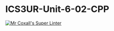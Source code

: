 # ICS3UR-Unit-6-02-CPP

[![Mr Coxall's Super Linter](https://github.com/KaitlynIp64/ICS3UR-Unit-6-02-CPP/workflows/Mr%20Coxall's%20Super%20Linter/badge.svg)](https://github.com/KaitlynIp64/ICS3UR-Unit-6-02-CPP/actions/)
